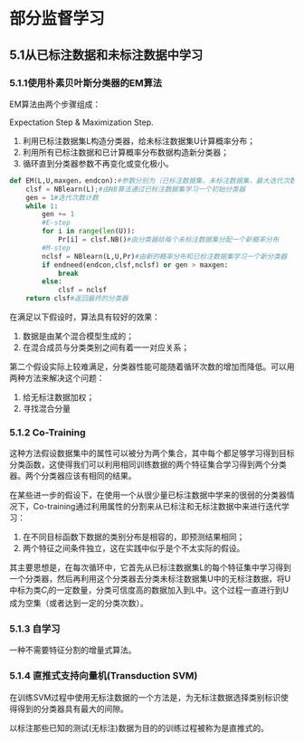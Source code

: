 # 部分监督学习

## 5.1从已标注数据和未标注数据中学习

### 5.1.1使用朴素贝叶斯分类器的EM算法

EM算法由两个步骤组成：

Expectation Step & Maximization Step.

1. 利用已标注数据集L构造分类器，给未标注数据集U计算概率分布；
2. 利用所有已标注数据和已计算概率分布数据构造新分类器；
3. 循环直到分类器参数不再变化或变化极小。

~~~~python
def EM(L,U,maxgen，endcon):#参数分别为（已标注数据集，未标注数据集，最大迭代次数，终止条件）
    clsf = NBlearn(L);#由NB算法通过已标注数据集学习一个初始分类器
    gen = 1#迭代次数计数
    while 1:
        gen += 1
        #E-step
        for i in range(len(U)):
            Pr[i] = clsf.NB()#由分类器给每个未标注数据集分配一个新概率分布
        #M-step
        nclsf = NBlearn(L,U,Pr)#由新的概率分布和已标注数据集学习一个新分类器
        if endneed(endcon,clsf,nclsf) or gen > maxgen:
            break
        else:
            clsf = nclsf
    return clsf#返回最终的分类器
~~~~

在满足以下假设时，算法具有较好的效果：

1. 数据是由某个混合模型生成的；
2. 在混合成员与分类类别之间有着一一对应关系；

第二个假设实际上较难满足，分类器性能可能随着循环次数的增加而降低。可以用两种方法来解决这个问题：

1. 给无标注数据加权；
2. 寻找混合分量

### 5.1.2 Co-Training

这种方法假设数据集中的属性可以被分为两个集合，其中每个都足够学习得到目标分类函数，这使得我们可以利用相同训练数据的两个特征集合学习得到两个分类器。两个分类器应该有相同的结果。

在某些进一步的假设下，在使用一个从很少量已标注数据中学来的很弱的分类器情况下，Co-training通过利用属性的分割来从已标注和无标注数据中来进行迭代学习：

1. 在不同目标函数下数据的类别分布是相容的，即预测结果相同；
2. 两个特征之间条件独立，这在实践中似乎是个不太实际的假设。

其主要思想是，在每次循环中，它首先从已标注数据集L的每个特征集中学习得到一个分类器，然后再利用这个分类器去分类未标注数据集U中的无标注数据，将U中标为类$C_i$的一定数量，分类可信度高的数据加入到L中。这个过程一直进行到U成为空集（或者达到一定的分类次数）。

### 5.1.3 自学习

一种不需要特征分割的增量式算法。

### 5.1.4 直推式支持向量机(Transduction SVM)

在训练SVM过程中使用无标注数据的一个方法是，为无标注数据选择类别标识使得得到的分类器具有最大的间隙。

以标注那些已知的测试(无标注)数据为目的的训练过程被称为是直推式的。







